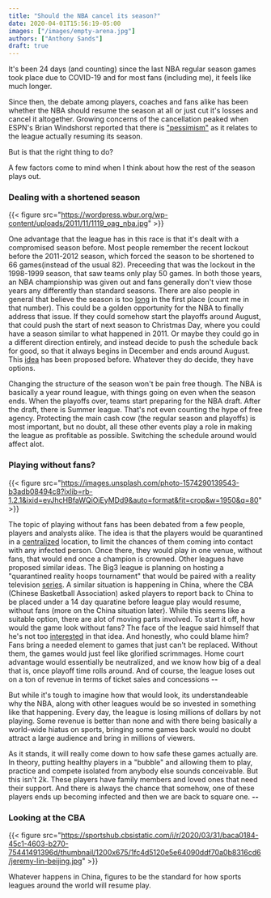 ```yaml
---
title: "Should the NBA cancel its season?"
date: 2020-04-01T15:56:19-05:00
images: ["/images/empty-arena.jpg"]
authors: ["Anthony Sands"]
draft: true
---
```



It's been 24 days (and counting) since the last NBA regular season games took place due to COVID-19 and for most fans (including me), it feels like much longer.
<!--more-->
 Since then, the debate among players, coaches and fans alike has been whether the NBA should resume the season at all or just cut it's losses and cancel it altogether. Growing concerns of the cancellation peaked when ESPN's Brian Windshorst reported that there is ["pessimism"](https://www.espn.com/video/clip?id=28993152) as it relates to the league actually resuming its season. 
 
 But is that the right thing to do?

 A few factors come to mind when I think about how the rest of the season plays out.

 ### Dealing with a shortened season

 {{< figure src="https://wordpress.wbur.org/wp-content/uploads/2011/11/1119_oag_nba.jpg" >}}

 One advantage that the league has in this race is that it's dealt with a compromised season before. Most people remember the recent lockout before the 2011-2012 season, which forced the season to be shortened to 66 games(instead of the usual 82). Preceeding that was the lockout in the 1998-1999 season, that saw teams only play 50 games. In both those years, an NBA championship was given out and fans generally don't view those years any differently than standard seasons. There are also people in general that believe the season is too [long](https://www.google.com) in the first place (count me in that number). This could be a golden opportunity for the NBA to finally address that issue. If they could somehow start the playoffs around August, that could push the start of next season to Christmas Day, where you could have a season similar to what happened in 2011. Or maybe they could go in a different direction entirely, and instead decide to push the schedule back for good, so that it always begins in December and ends around August. This [idea](https://www.cbssports.com/nba/news/hawks-ceo-steve-koonin-proposes-to-start-nba-season-in-december-league-is-open-to-the-idea/) has been proposed before. Whatever they do decide, they have options. 

 Changing the structure of the season won't be pain free though. The NBA is basically a year round league, with things going on even when the season ends. When the playoffs over, teams start preparing for the NBA draft. After the draft, there is Summer league. That's not even counting the hype of free agency. Protecting the main cash cow (the regular season and playoffs) is most important, but no doubt, all these other events play a role in making the league as profitable as possible. Switching the schedule around would affect alot.



 ### Playing without fans?

{{< figure src="https://images.unsplash.com/photo-1574290139543-b3adb08494c8?ixlib=rb-1.2.1&ixid=eyJhcHBfaWQiOjEyMDd9&auto=format&fit=crop&w=1950&q=80" >}}


The topic of playing without fans has been debated from a few people, players and analysts alike. The idea is that the players would be quarantined in a [centralized](https://sports.yahoo.com/nba-playoffs-coronavirus-pandemic-regular-season-playoffs-single-site-041634778.html) location, to limit the chances of them coming into contact with any infected person. Once there, they would play in one venue, without fans, that would end once a champion is crowned. Other leagues have proposed similar ideas. The Big3 league is planning on hosting a "quarantined reality hoops tournament" that would be paired with a reality television [series](https://www.vibe.com/2020/03/ice-cube-big3-quarantined-reality-hoops-tournament). A similar situation is happening in China, where the CBA (Chinese Basketball Association) asked players to report back to China to be placed under a 14 day quaratine before league play would resume, without fans (more on the China situation later). While this seems like a suitable option, there are alot of moving parts involved. To start it off, how would the game look without fans? The face of the league said himself that he's not too [interested](https://www.espn.com/nba/story/_/id/28958201/no-excitement-fans) in that idea. And honestly, who could blame him? Fans bring a needed element to games that just can't be replaced. Without them, the games would just feel like glorified scrimmages. Home court advantage would essentially be neutralized, and we know how big of a deal that is, once playoff time rolls around. And of course, the league loses out on a ton of revenue in terms of ticket sales and concessions **--**


But while it's tough to imagine how that would look, its understandeable why the NBA, along with other leagues would be so invested in something like that happening. Every day, the league is losing millions of dollars by not playing. Some revenue is better than none and with there being basically a world-wide hiatus on sports, bringing some games back would no doubt attract a large audience and bring in millions of viewers.

As it stands, it will really come down to how safe these games actually are. In theory, putting healthy players in a "bubble" and allowing them to play, practice and compete isolated from anybody else sounds conceivable. But this isn't 2k. These players have family members and loved ones that need their support. And there is always the chance that somehow, one of these players ends up becoming infected and then we are back to square one. **--** 



### Looking at the CBA

{{< figure src="https://sportshub.cbsistatic.com/i/r/2020/03/31/baca0184-45c1-4603-b270-75441491396d/thumbnail/1200x675/1fc4d5120e5e64090ddf70a0b8316cd6/jeremy-lin-beijing.jpg" >}}

Whatever happens in China, figures to be the standard for how sports leagues around the world will resume play. 